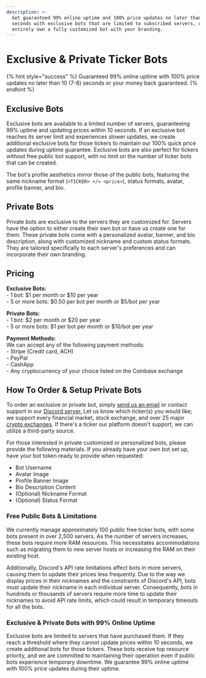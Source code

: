 ```yaml
---
description: >-
  Get guaranteed 99% online uptime and 100% price updates no later than 10
  seconds with exclusive bots that are limited to subscribed servers, or
  entirely own a fully customized bot with your branding.
---
```


# Exclusive & Private Ticker Bots

{% hint style="success" %}
Guaranteed 99% online uptime with 100% price updates no later than 10 (7-8) seconds or your money back guaranteed.
{% endhint %}

## Exclusive Bots

Exclusive bots are available to a limited number of servers, guaranteeing 99% uptime and updating prices within 10 seconds. If an exclusive bot reaches its server limit and experiences slower updates, we create additional exclusive bots for those tickers to maintain our 100% quick price updates during uptime guarantee. Exclusive bots are also perfect for tickers without free public bot support, with no limit on the number of ticker bots that can be created.

The bot's profile aesthetics mirror those of the public bots, featuring the same nickname format (`<TICKER> ⬈/⬊ <price>`), status formats, avatar, profile banner, and bio.

## Private Bots

Private bots are exclusive to the servers they are customized for. Servers have the option to either create their own bot or have us create one for them. These private bots come with a personalized avatar, banner, and bio description, along with customized nickname and custom status formats. They are tailored specifically to each server's preferences and can incorporate their own branding.

## Pricing

**Exclusive Bots:**\
\- 1 bot: $1 per month or $10 per year\
\- 5 or more bots: $0.50 per bot per month or $5/bot per year

**Private Bots:**\
\- 1 bot: $2 per month or $20 per year\
\- 5 or more bots: $1 per bot per month or $10/bot per year

**Payment Methods:**\
We can accept any of the following payment methods:\
\- Stripe (Credit card, ACH)\
\- PayPal\
\- CashApp\
\- Any cryptocurrency of your choice listed on the Coinbase exchange

## How To Order & Setup Private Bots

To order an exclusive or private bot, simply [send us an email](https://email:support@nvst.ly) or contact support in our [Discord server.](https://nvstly.com/go/discord) Let us know which ticker(s) you would like; we support every financial market, stock exchange, and over 25 major [crypto exchanges](../submit-crypto-trades-on-discord/defaults.md#default-crypto-exchange). If there's a ticker our platform doesn't support, we can utilize a third-party source.

For those interested in private customized or personalized bots, please provide the following materials. If you already have your own bot set up, have your bot token ready to provide when requested:

* Bot Username
* Avatar Image
* Profile Banner Image
* Bio Description Content
* (Optional) Nickname Format
* (Optional) Status Format



### Free Public Bots & Limitations

We currently manage approximately 100 public free ticker bots, with some bots present in over 2,500 servers. As the number of servers increases, these bots require more RAM resources. This necessitates accommodations such as migrating them to new server hosts or increasing the RAM on their existing host.

Additionally, Discord's API rate limitations affect bots in more servers, causing them to update their prices less frequently. Due to the way we display prices in their nicknames and the constraints of Discord's API, bots must update their nickname in each individual server. Consequently, bots in hundreds or thousands of servers require more time to update their nicknames to avoid API rate limits, which could result in temporary timeouts for all the bots.

### Exclusive & Private Bots with 99% Online Uptime

Exclusive bots are limited to servers that have purchased them. If they reach a threshold where they cannot update prices within 10 seconds, we create additional bots for those tickers. These bots receive top resource priority, and we are committed to maintaining their operation even if public bots experience temporary downtime. We guarantee 99% online uptime with 100% price updates during their uptime.

